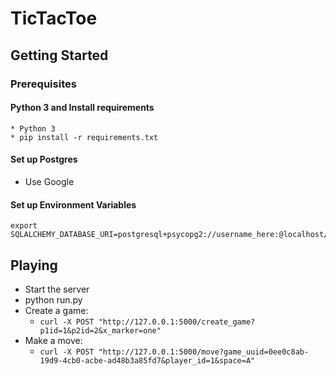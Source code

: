 # TicTacToe

## Getting Started

### Prerequisites

#### Python 3 and Install requirements
```
* Python 3
* pip install -r requirements.txt
```

#### Set up Postgres
* Use Google

#### Set up Environment Variables

```
export SQLALCHEMY_DATABASE_URI=postgresql+psycopg2://username_here:@localhost/database_name_here
```
## Playing

* Start the server
* python run.py
* Create a game: 
  * `curl -X POST "http://127.0.0.1:5000/create_game?p1id=1&p2id=2&x_marker=one"`
* Make a move: 
  * `curl -X POST "http://127.0.0.1:5000/move?game_uuid=0ee0c8ab-19d9-4cb0-acbe-ad48b3a85fd7&player_id=1&space=A"`